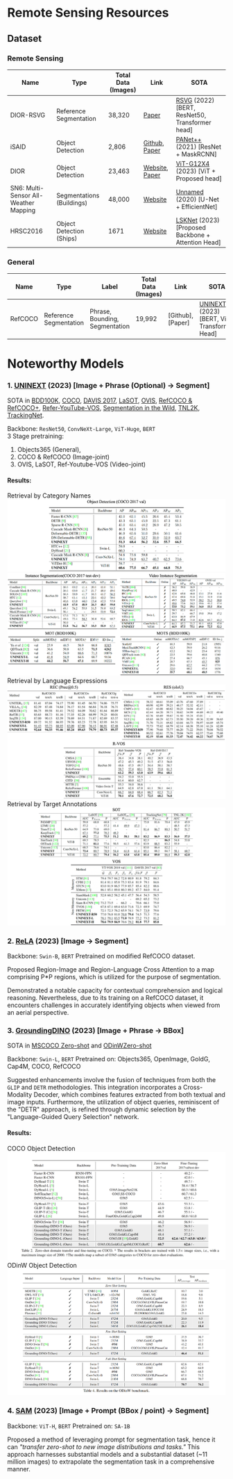 # Remote Sensing Resources

## Dataset
### Remote Sensing

|Name|Type|Total Data (Images)|Link|SOTA|
|---|---|---|---|---|
|DIOR-RSVG|Reference Segmentation|38,320|[Paper](https://arxiv.org/abs/2210.12634)|[RSVG](https://github.com/zhanyang-nwpu/rsvg-pytorch) (2022) [BERT, ResNet50, Transformer head]|
|iSAID|Object Detection|2,806|[Github](https://captain-whu.github.io/iSAID/), [Paper](https://arxiv.org/abs/1905.12886)|[PANet++](https://github.com/yeliudev/catnet) (2021) [ResNet + MaskRCNN]
|DIOR|Object Detection|23,463|[Website](https://gcheng-nwpu.github.io/#Datasets), [Paper](https://arxiv.org/ftp/arxiv/papers/1909/1909.00133.pdf)|[ViT-G12X4](https://paperswithcode.com/paper/a-billion-scale-foundation-model-for-remote/review/?hl=101435) (2023) [ViT + Proposed head]|
|SN6: Multi-Sensor All-Weather Mapping|Segmentations (Buildings)|48,000|[Website](https://spacenet.ai/sn6-challenge/)|[Unnamed](https://github.com/SpaceNetChallenge/SpaceNet_SAR_Buildings_Solutions/tree/master) (2020) [U-Net + EfficientNet]|
|HRSC2016|Object Detection (Ships)|1671|[Website](https://www.kaggle.com/datasets/guofeng/hrsc2016)|[LSKNet](https://github.com/zcablii/LSKNet) (2023) [Proposed Backbone + Attention Head]|


### General
|Name|Type|Label|Total Data (Images)|Link|SOTA|
|---|---|---|---|---|---|
|RefCOCO|Reference Segmentation|Phrase, Bounding, Segmentation|19,992|[Github], [Paper]|[UNINEXT-H](https://github.com/MasterBin-IIAU/UNINEXT) (2023) [BERT, ViT, Transformer Head]|

# Noteworthy Models
### 1. [UNINEXT](https://github.com/MasterBin-IIAU/UNINEXT) (2023) [Image + Phrase (Optional) -> Segment]
SOTA in [BDD100K](https://www.vis.xyz/bdd100k/), [COCO](https://cocodataset.org/), [DAVIS 2017](https://davischallenge.org/), [LaSOT](http://vision.cs.stonybrook.edu/~lasot/), [OVIS](http://songbai.site/ovis/), [RefCOCO & RefCOCO+](https://github.com/lichengunc/refer), [Refer-YouTube-VOS](https://youtube-vos.org/dataset/rvos/), [Segmentation in the Wild](https://eval.ai/web/challenges/challenge-page/1931/overview), [TNL2K](https://sites.google.com/view/langtrackbenchmark/), [TrackingNet](https://tracking-net.org/).

Backbone: `ResNet50`, `ConvNeXt-Large`, `ViT-Huge`, `BERT`<br>
3 Stage pretraining: 
1. Objects365 (General), 
2. COCO & RefCOCO (Image-joint)
3. OVIS, LaSOT, Ref-Youtube-VOS (Video-joint)

#### Results:
Retrieval by Category Names
![OD-IS](images/uninext/res-od.png)
![MOT-MOTS-VIS](images/uninext/res-vis-mots.png)
Retrieval by Language Expressions
![REC-RES-RVOS](images/uninext/res-rec-res-rvos.png)
Retrieval by Target Annotations
![SOT-VOS](images/uninext/res-sot-vos.png)

### 2. [ReLA](https://github.com/henghuiding/ReLA) (2023) [Image -> Segment]

Backbone: `Swin-B`, `BERT`
Pretrained on modified RefCOCO dataset.

Proposed Region-Image and Region-Language Cross Attention to a map comprising P*P regions, which is utilized for the purpose of segmentation.

Demonstrated a notable capacity for contextual comprehension and logical reasoning. Nevertheless, due to its training on a RefCOCO dataset, it encounters challenges in accurately identifying objects when viewed from an aerial perspective.

### 3. [GroundingDINO](https://github.com/IDEA-Research/GroundingDINO) (2023) [Image + Phrase -> BBox]

SOTA in [MSCOCO Zero-shot](https://paperswithcode.com/sota/zero-shot-object-detection-on-mscoco) and [ODinWZero-shot](https://paperswithcode.com/sota/zero-shot-object-detection-on-odinw)

Backbone: `Swin-L`, `BERT`
Pretrained on: Objects365, OpenImage, GoldG, Cap4M, COCO, RefCOCO

Suggested enhancements involve the fusion of techniques from both the `GLIP` and `DETR` methodologies. This integration incorporates a Cross-Modality Decoder, which combines features extracted from both textual and image inputs. Furthermore, the utilization of object queries, reminiscent of the "DETR" approach, is refined through dynamic selection by the "Language-Guided Query Selection" network.

#### Results:
COCO Object Detection
![COCO](images/gdino/COCO.png)
ODinW Object Detection
![ODinW](images/gdino/ODinW.png)

### 4. [SAM](https://github.com/facebookresearch/segment-anything) (2023) [Image + Prompt (BBox / point) -> Segment]

Backbone: `ViT-H`, `BERT`
Pretrained on: `SA-1B`

Proposed a method of leveraging prompt for segmentation task, hence it can <i>"transfer zero-shot to new image distributions and tasks."</i> This approach harnesses substantial models and a substantial dataset (~11 million images) to extrapolate the segmentation task in a comprehensive manner.

